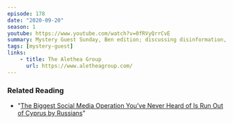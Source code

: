 ```yaml
---
episode: 178
date: "2020-09-20"
season: 1
youtube: https://www.youtube.com/watch?v=0fRVyQrrCvE
summary: Mystery Guest Sunday, Ben edition; discussing disinformation, political campaigns, and rum
tags: [mystery-guest]
links:
    - title: The Alethea Group
      url: https://www.aletheagroup.com/
---
```

### Related Reading

- "[The Biggest Social Media Operation You’ve Never Heard of Is Run Out of Cyprus by Russians](https://www.lawfareblog.com/biggest-social-media-operation-youve-never-heard-run-out-cyprus-russians)"
